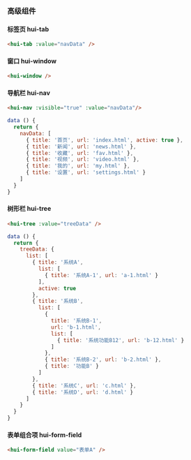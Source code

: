 
### 高级组件
#### 标签页 hui-tab  

```html
<hui-tab :value="navData" />
```
 
#### 窗口 hui-window  

```html
<hui-window />
```

#### 导航栏 hui-nav  

```html
<hui-nav :visible="true" :value="navData"/>
```

```javascript
data () {
  return {
    navData: [
      { title: '首页', url: 'index.html', active: true },
      { title: '新闻', url: 'news.html' },
      { title: '收藏', url: 'fav.html' },
      { title: '视频', url: 'video.html' },
      { title: '我的', url: 'my.html' },
      { title: '设置', url: 'settings.html' }
    ]
  }
}
```

#### 树形栏 hui-tree  

```html
<hui-tree :value="treeData" />
```

```javascript
data () {
  return {
    treeData: {
      list: [
        { title: '系统A',
          list: [
            { title: '系统A-1', url: 'a-1.html' }
          ],
          active: true
        },
        { title: '系统B',
          list: [
            {
              title: '系统B-1',
              url: 'b-1.html',
              list: [
                { title: '系统功能B12', url: 'b-12.html' }
              ]
            },
            { title: '系统B-2', url: 'b-2.html' },
            { title: '功能B' }
          ]
        },
        { title: '系统C', url: 'c.html' },
        { title: '系统D', url: 'd.html' }
      ]
    }
  }
}
```

#### 表单组合项 hui-form-field  

```html
<hui-form-field value="表单A" />
```